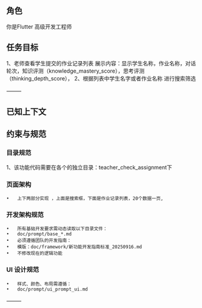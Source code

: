 ## 角色
你是Flutter 高级开发工程师

## 任务目标

1、老师查看学生提交的作业记录列表
  展示内容：显示学生名称，作业名称，对话轮次，知识评测（knowledge_mastery_score），思考评测（thinking_depth_score），
2、根据列表中学生名字或者作业名称 进行搜索筛选


⸻
## 已知上下文



## 约束与规范
  ### 目录规范
  1、该功能代码需要在各个的独立目录：teacher_check_assignment下
  
  ### 页面架构
	•	上下两部分实现 ，上面是搜索框，下面是作业记录列表，20个数据一页,

### 开发架构规范
	•	所有基础开发要求需动态读取以下目录文件：
	•	doc/prompt/base_*.md
	•	必须遵循团队的开发指南：
	•	模版：doc/framework/新功能开发指南标准_20250916.md
	•   不修改现在的逻辑功能

### UI 设计规范
	•	样式、颜色、布局需遵循：
	•	doc/prompt/ui_prompt_ui.md

⸻